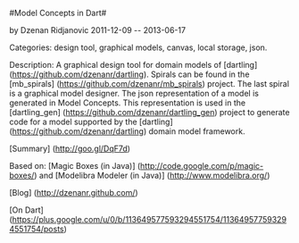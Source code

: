 
#Model Concepts in Dart#

by Dzenan Ridjanovic
2011-12-09 -- 2013-06-17

Categories: design tool, graphical models, canvas, local storage, json.

Description: A graphical design tool for domain models of 
[dartling] (https://github.com/dzenanr/dartling).
Spirals can be found in the [mb_spirals] (https://github.com/dzenanr/mb_spirals) 
project.
The last spiral is a graphical model designer.
The json representation of a model is generated in Model Concepts. 
This representation is used in the 
[dartling_gen] (https://github.com/dzenanr/dartling_gen) project to 
generate code for a model supported by the
[dartling] (https://github.com/dzenanr/dartling) domain model framework.

[Summary] (http://goo.gl/DqF7d)

Based on:
[Magic Boxes (in Java)] (http://code.google.com/p/magic-boxes/)
and
[Modelibra Modeler (in Java)] (http://www.modelibra.org/)

[Blog] (http://dzenanr.github.com/)

[On Dart]
(https://plus.google.com/u/0/b/113649577593294551754/113649577593294551754/posts)

